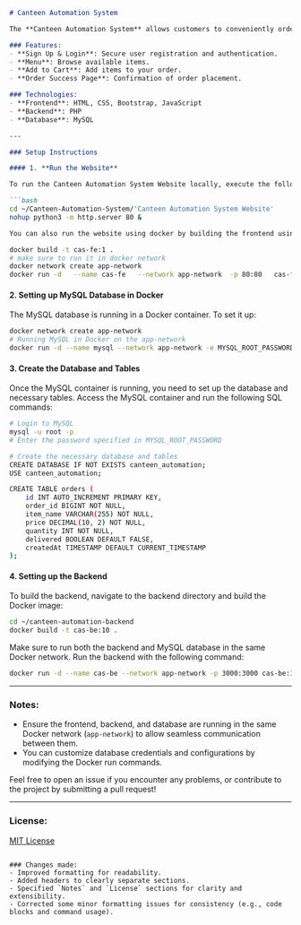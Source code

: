 
```markdown
# Canteen Automation System

The **Canteen Automation System** allows customers to conveniently order food and directly collect it without any waiting time. It eliminates the need to wait in line or for a turn, enhancing the overall experience.

### Features:
- **Sign Up & Login**: Secure user registration and authentication.
- **Menu**: Browse available items.
- **Add to Cart**: Add items to your order.
- **Order Success Page**: Confirmation of order placement.

### Technologies:
- **Frontend**: HTML, CSS, Bootstrap, JavaScript
- **Backend**: PHP
- **Database**: MySQL

---

### Setup Instructions

#### 1. **Run the Website**

To run the Canteen Automation System Website locally, execute the following commands:

```bash
cd ~/Canteen-Automation-System/'Canteen Automation System Website'
nohup python3 -m http.server 80 &

You can also run the website using docker by building the frontend using the dockerfile in path ~/Canteen-Automation-System

docker build -t cas-fe:1 .
# make sure to run it in docker network
docker network create app-network
docker run -d   --name cas-fe   --network app-network  -p 80:80   cas-fe:1
```

#### 2. **Setting up MySQL Database in Docker**

The MySQL database is running in a Docker container. To set it up:

```bash
docker network create app-network
# Running MySQL in Docker on the app-network
docker run -d --name mysql --network app-network -e MYSQL_ROOT_PASSWORD=password -e MYSQL_DATABASE=canteen_automation mysql:5.7
```

#### 3. **Create the Database and Tables**

Once the MySQL container is running, you need to set up the database and necessary tables. Access the MySQL container and run the following SQL commands:

```bash
# Login to MySQL
mysql -u root -p
# Enter the password specified in MYSQL_ROOT_PASSWORD

# Create the necessary database and tables
CREATE DATABASE IF NOT EXISTS canteen_automation;
USE canteen_automation;

CREATE TABLE orders (
    id INT AUTO_INCREMENT PRIMARY KEY,
    order_id BIGINT NOT NULL,
    item_name VARCHAR(255) NOT NULL,
    price DECIMAL(10, 2) NOT NULL,
    quantity INT NOT NULL,
    delivered BOOLEAN DEFAULT FALSE,
    createdAt TIMESTAMP DEFAULT CURRENT_TIMESTAMP
);
```

#### 4. **Setting up the Backend**

To build the backend, navigate to the backend directory and build the Docker image:

```bash
cd ~/canteen-automation-backend
docker build -t cas-be:10 .
```

Make sure to run both the backend and MySQL database in the same Docker network. Run the backend with the following command:

```bash
docker run -d --name cas-be --network app-network -p 3000:3000 cas-be:10
```

---

### Notes:
- Ensure the frontend, backend, and database are running in the same Docker network (`app-network`) to allow seamless communication between them.
- You can customize database credentials and configurations by modifying the Docker run commands.

Feel free to open an issue if you encounter any problems, or contribute to the project by submitting a pull request!

---

### License:
[MIT License](LICENSE)
```

### Changes made:
- Improved formatting for readability.
- Added headers to clearly separate sections.
- Specified `Notes` and `License` sections for clarity and extensibility.
- Corrected some minor formatting issues for consistency (e.g., code blocks and command usage).
